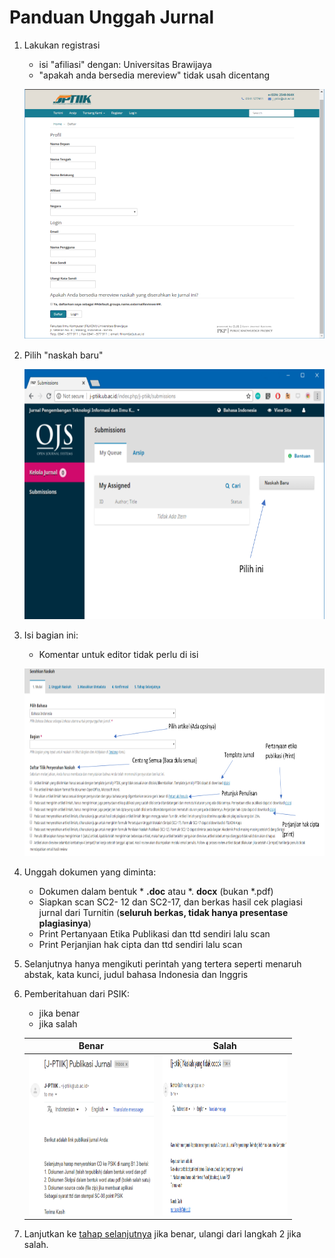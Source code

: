 # Panduan Unggah Jurnal

1. Lakukan registrasi
   - isi "afiliasi" dengan: Universitas Brawijaya
   - "apakah anda bersedia mereview" tidak usah dicentang

    <p align="center">
    <img src="img/jurnal-1.png" width="500" height="400"> 
    </p>

2. Pilih "naskah baru"

   <p align="center">
   <img src="img/jurnal-2.png" width="600" height="400"> 
   </p>


3. Isi bagian ini:
   - Komentar untuk editor tidak perlu di isi

   <p align="center">
   <img src="img/jurnal-3.png" width="800" height="300"> 
   </p>


4. Unggah dokumen yang diminta:
   - Dokumen dalam bentuk * **.doc** atau *. **docx** (bukan *.pdf)
   - Siapkan scan SC2- 12 dan SC2-17, dan berkas hasil cek plagiasi jurnal dari
     Turnitin (**seluruh berkas, tidak hanya presentase plagiasinya**)
   - Print Pertanyaan Etika Publikasi dan ttd sendiri lalu scan
   - Print Perjanjian hak cipta dan ttd sendiri lalu scan

5. Selanjutnya hanya mengikuti perintah yang tertera seperti menaruh abstak, kata
    kunci, judul bahasa Indonesia dan Inggris

6. Pemberitahuan dari PSIK:
   - jika benar
   - jika salah

   Benar                      |  Salah
   :-------------------------:|:-------------------------:
   <img src="img/jurnal-benar.png" width="200" height="256"> |  <img src="img/jurnal-salah.png" width="200" height="256">


7. Lanjutkan ke [tahap selanjutnya](walkthrough.md) jika benar, ulangi dari langkah 2 jika salah.



